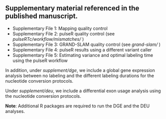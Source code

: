 ## Supplementary material referenced in the published manuscript.

- Supplementary File 1: Mapping quality control
- Supplementary File 2: pulseR quality control (see *pulseRTc/workflow/mismatches/* )
- Supplementary File 3: GRAND-SLAM quality control (see *grand-slam/* )
- Supplementary File 4: pulseR results using a different variant caller
- Supplementary File 5: Estimating variance and optimal labeling time using the pulseR workflow


In addition, under *supplement/dge*, we include a global gene expression analysis between no labeling
and the different labeling durations for the nucleotide conversion protocols. 

Under *supplement/deu*, we include a differential exon usage analysis using the nucleotide conversion protocols.

**Note**: Additional R packages are required to run the DGE and the DEU analyses.

